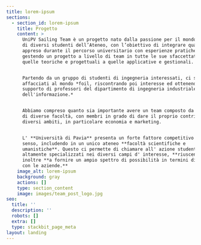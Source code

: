 ```yaml
---
title: lorem-ipsum
sections:
  - section_id: lorem-ipsum
    title: Progetto
    content: >
      UniPV Sailing Team è un progetto nato dalla passione per il mondo velico
      di diversi studenti dell’Ateneo, con l’obiettivo di integrare quanto
      appreso durante il percorso universitario con esperienze pratiche,
      gestendo un progetto a livello di team in tutte le sue sfaccettature, da
      quelle teoriche e progettuali a quelle applicative e gestionali.


      Partendo da un gruppo di studenti di ingegneria interessati, ci siamo
      affacciati al mondo *foil, riscontrando poi interesse ed ottenendo il
      supporto di professori del dipartimento di ingegneria industriale e
      dell'informazione.*


      Abbiamo compreso quanto sia importante avere un team composto da studenti
      di diverse facoltà, con membri in grado di dare il proprio contributo in
      diversi ambiti, in particolare economia e marketing.


      L' **Università di Pavia** presenta un forte fattore competitivo in tal
      senso, includendo in un unico ateneo **facoltà scientifiche e
      umanistiche**. Questo ci permette di chiamare all' azione studenti
      altamente specializzati nei diversi campi d' interesse, **riuscendo**
      inoltre **a fornire un ampio spettro di possibilità in termini di rapporti
      con le aziende.**
    image_alt: lorem-ipsum
    background: gray
    actions: []
    type: section_content
    image: images/team_post_logo.jpg
seo:
  title: ''
  description: ''
  robots: []
  extra: []
  type: stackbit_page_meta
layout: landing
---
```

